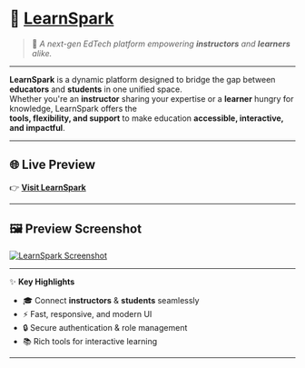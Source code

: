 # 🚀 [LearnSpark](https://learn-spark-65qs.vercel.app/)

> 🌟 *A next-gen EdTech platform empowering **instructors** and **learners** alike.*

---

**LearnSpark** is a dynamic platform designed to bridge the gap between **educators** and **students** in one unified space.  
Whether you're an **instructor** sharing your expertise or a **learner** hungry for knowledge, LearnSpark offers the  
**tools, flexibility, and support** to make education **accessible, interactive, and impactful**.

---

## 🌐 Live Preview  
👉 [**Visit LearnSpark**](https://learn-spark-65qs.vercel.app/)  

---

## 🖼️ Preview Screenshot  
[![LearnSpark Screenshot](https://i.ibb.co/7tsGvnSc/Screenshot-2025-06-27-222640.png)](https://learn-spark-65qs.vercel.app/)

---

✨ **Key Highlights**  
- 🎓 Connect **instructors** & **students** seamlessly  
- ⚡ Fast, responsive, and modern UI  
- 🔒 Secure authentication & role management  
- 📚 Rich tools for interactive learning  

---
